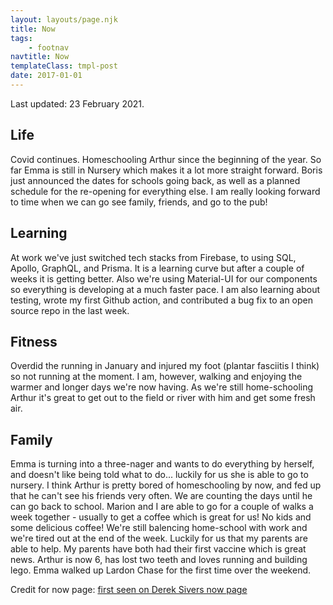 ```yaml
---
layout: layouts/page.njk
title: Now
tags:
    - footnav
navtitle: Now
templateClass: tmpl-post
date: 2017-01-01
---
```


Last updated: 23 February 2021.

## Life

Covid continues. Homeschooling Arthur since the beginning of the year. So far Emma is still in Nursery which makes it a lot more straight forward. Boris just announced the dates for schools going back, as well as a planned schedule for the re-opening for everything else. I am really looking forward to time when we can go see family, friends, and go to the pub!

## Learning

At work we've just switched tech stacks from Firebase, to using SQL, Apollo, GraphQL, and Prisma. It is a learning curve but after a couple of weeks it is getting better. Also we're using Material-UI for our components so everything is developing at a much faster pace. I am also learning about testing, wrote my first Github action, and contributed a bug fix to an open source repo in the last week.

## Fitness

Overdid the running in January and injured my foot (plantar fasciitis I think) so not running at the moment. I am, however, walking and enjoying the warmer and longer days we're now having. As we're still home-schooling Arthur it's great to get out to the field or river with him and get some fresh air.

## Family

Emma is turning into a three-nager and wants to do everything by herself, and doesn't like being told what to do... luckily for us she is able to go to nursery. I think Arthur is pretty bored of homeschooling by now, and fed up that he can't see his friends very often. We are counting the days until he can go back to school. Marion and I are able to go for a couple of walks a week together - usually to get a coffee which is great for us! No kids and some delicious coffee! We're still balencing home-school with work and we're tired out at the end of the week. Luckily for us that my parents are able to help. My parents have both had their first vaccine which is great news. Arthur is now 6, has lost two teeth and loves running and building lego. Emma walked up Lardon Chase for the first time over the weekend.



Credit for now page: [first seen on Derek Sivers now page](https://sivers.org/now)
